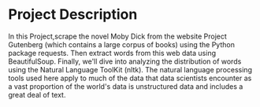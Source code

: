 # Project Description

In this Project,scrape the novel Moby Dick from the website Project Gutenberg (which contains a large corpus of books) using the Python package requests. Then extract words from this web data using BeautifulSoup. Finally, we'll dive into analyzing the distribution of words using the Natural Language ToolKit (nltk). The natural language processing tools used here apply to much of the data that data scientists encounter as a vast proportion of the world's data is unstructured data and includes a great deal of text.
